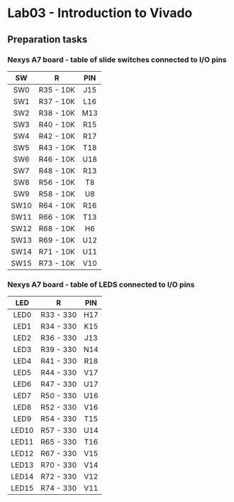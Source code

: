 # Lab03 - Introduction to Vivado

## Preparation tasks

### Nexys A7 board - table of slide switches connected to I/O pins

| SW | R | PIN |
| :-: | :-: | :-: |
| SW0 | R35 - 10K | J15 |
| SW1 | R37 - 10K | L16 |
| SW2 | R38 - 10K | M13 |
| SW3 | R40 - 10K | R15 |
| SW4 | R42 - 10K | R17 |
| SW5 | R43 - 10K | T18 |
| SW6 | R46 - 10K | U18 |
| SW7 | R48 - 10K | R13 |
| SW8 | R56 - 10K | T8 |
| SW9 | R58 - 10K | U8 |
| SW10 | R64 - 10K | R16 |
| SW11 | R66 - 10K | T13 |
| SW12 | R68 - 10K | H6 |
| SW13 | R69 - 10K | U12 |
| SW14 | R71 - 10K | U11 |
| SW15 | R73 - 10K | V10 |

### Nexys A7 board - table of LEDS connected to I/O pins

| LED | R | PIN |
| :-: | :-: | :-: |
| LED0 | R33 - 330 | H17 |
| LED1 | R34 - 330 | K15 |
| LED2 | R36 - 330 | J13 |
| LED3 | R39 - 330 | N14 |
| LED4 | R41 - 330 | R18 |
| LED5 | R44 - 330 | V17 |
| LED6 | R47 - 330 | U17 |
| LED7 | R50 - 330 | U16 |
| LED8 | R52 - 330 | V16 |
| LED9 | R54 - 330 | T15 |
| LED10 | R57 - 330 | U14 |
| LED11 | R65 - 330 | T16 |
| LED12 | R67 - 330 | V15 |
| LED13 | R70 - 330 | V14 |
| LED14 | R72 - 330 | V12 |
| LED15 | R74 - 330 | V11 |
